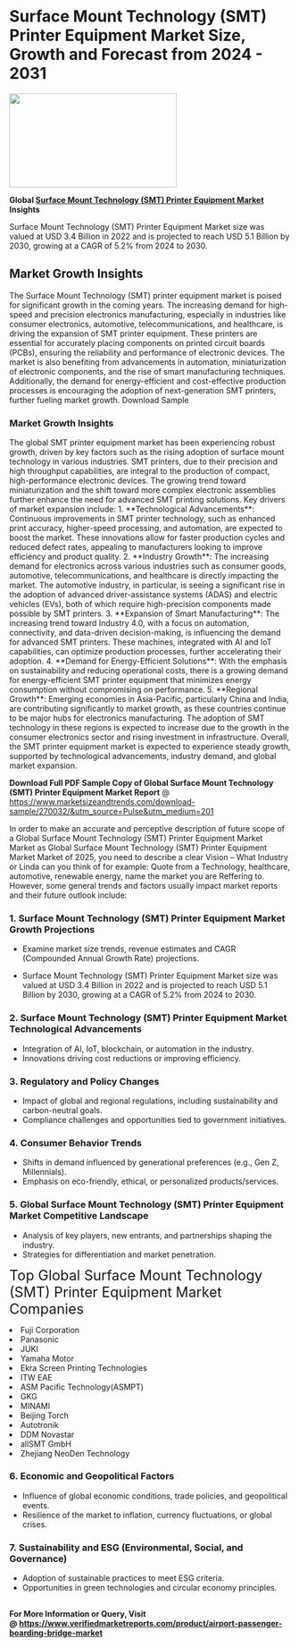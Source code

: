 <H1>Surface Mount Technology (SMT) Printer Equipment Market Size, Growth and Forecast from 2024 - 2031</H1><img class="aligncenter size-medium wp-image-584254" src="https://thirdeyenews.in/wp-content/uploads/2024/09/Global-Market-Research-300x168.jpeg" alt="" width="300" height="168" /><p><strong>Global&nbsp;<a href="https://www.marketsizeandtrends.com/download-sample/270032/&amp;utm_source=Pulse&amp;utm_medium=201">Surface Mount Technology (SMT) Printer Equipment Market</a> Insights</strong></p><p>Surface Mount Technology (SMT) Printer Equipment Market size was valued at USD 3.4 Billion in 2022 and is projected to reach USD 5.1 Billion by 2030, growing at a CAGR of 5.2% from 2024 to 2030.</p><p><h2>Market Growth Insights</h2> The Surface Mount Technology (SMT) printer equipment market is poised for significant growth in the coming years. The increasing demand for high-speed and precision electronics manufacturing, especially in industries like consumer electronics, automotive, telecommunications, and healthcare, is driving the expansion of SMT printer equipment. These printers are essential for accurately placing components on printed circuit boards (PCBs), ensuring the reliability and performance of electronic devices. The market is also benefiting from advancements in automation, miniaturization of electronic components, and the rise of smart manufacturing techniques. Additionally, the demand for energy-efficient and cost-effective production processes is encouraging the adoption of next-generation SMT printers, further fueling market growth. Download Sample <h3>Market Growth Insights</h3> The global SMT printer equipment market has been experiencing robust growth, driven by key factors such as the rising adoption of surface mount technology in various industries. SMT printers, due to their precision and high throughput capabilities, are integral to the production of compact, high-performance electronic devices. The growing trend toward miniaturization and the shift toward more complex electronic assemblies further enhance the need for advanced SMT printing solutions. Key drivers of market expansion include: 1. **Technological Advancements**: Continuous improvements in SMT printer technology, such as enhanced print accuracy, higher-speed processing, and automation, are expected to boost the market. These innovations allow for faster production cycles and reduced defect rates, appealing to manufacturers looking to improve efficiency and product quality. 2. **Industry Growth**: The increasing demand for electronics across various industries such as consumer goods, automotive, telecommunications, and healthcare is directly impacting the market. The automotive industry, in particular, is seeing a significant rise in the adoption of advanced driver-assistance systems (ADAS) and electric vehicles (EVs), both of which require high-precision components made possible by SMT printers. 3. **Expansion of Smart Manufacturing**: The increasing trend toward Industry 4.0, with a focus on automation, connectivity, and data-driven decision-making, is influencing the demand for advanced SMT printers. These machines, integrated with AI and IoT capabilities, can optimize production processes, further accelerating their adoption. 4. **Demand for Energy-Efficient Solutions**: With the emphasis on sustainability and reducing operational costs, there is a growing demand for energy-efficient SMT printer equipment that minimizes energy consumption without compromising on performance. 5. **Regional Growth**: Emerging economies in Asia-Pacific, particularly China and India, are contributing significantly to market growth, as these countries continue to be major hubs for electronics manufacturing. The adoption of SMT technology in these regions is expected to increase due to the growth in the consumer electronics sector and rising investment in infrastructure. Overall, the SMT printer equipment market is expected to experience steady growth, supported by technological advancements, industry demand, and global market expansion. </p><p><span class=""><strong>Download Full PDF Sample Copy of Global Surface Mount Technology (SMT) Printer Equipment Market Report</strong> @ <a href="https://www.marketsizeandtrends.com/download-sample/270032/&amp;utm_source=Pulse&amp;utm_medium=201" target="_blank">https://www.marketsizeandtrends.com/download-sample/270032/&amp;utm_source=Pulse&amp;utm_medium=201</a></span></p><p>In order to make an accurate and perceptive description of future scope of a Global&nbsp;Surface Mount Technology (SMT) Printer Equipment Market Market as Global&nbsp;Surface Mount Technology (SMT) Printer Equipment Market Market of 2025, you need to describe a clear Vision &ndash; What Industry or Linda can you think of for example: Quote from a Technology, healthcare, automotive, renewable energy, name the market you are Reffering to. However, some general trends and factors usually impact market reports and their future outlook include:</p><h3>1.&nbsp;<strong>Surface Mount Technology (SMT) Printer Equipment Market Growth Projections</strong></h3><ul><li>Examine market size trends, revenue estimates and CAGR (Compounded Annual Growth Rate) projections.</li><li><p>Surface Mount Technology (SMT) Printer Equipment Market size was valued at USD 3.4 Billion in 2022 and is projected to reach USD 5.1 Billion by 2030, growing at a CAGR of 5.2% from 2024 to 2030.</p></li></ul><h3>2.&nbsp;<strong>Surface Mount Technology (SMT) Printer Equipment Market Technological Advancements</strong></h3><ul><li>Integration of AI, IoT, blockchain, or automation in the industry.</li><li>Innovations driving cost reductions or improving efficiency.</li></ul><h3>3.&nbsp;<strong>Regulatory and Policy Changes</strong></h3><ul><li>Impact of global and regional regulations, including sustainability and carbon-neutral goals.</li><li>Compliance challenges and opportunities tied to government initiatives.</li></ul><h3>4.&nbsp;<strong>Consumer Behavior Trends</strong></h3><ul><li>Shifts in demand influenced by generational preferences (e.g., Gen Z, Millennials).</li><li>Emphasis on eco-friendly, ethical, or personalized products/services.</li></ul><h3>5.&nbsp;<strong>Global Surface Mount Technology (SMT) Printer Equipment Market Competitive Landscape</strong></h3><ul><li>Analysis of key players, new entrants, and partnerships shaping the industry.</li><li>Strategies for differentiation and market penetration.</li></ul><p data-pm-slice="1 1 []"><span style="color: inherit; font-family: inherit; font-size: 25px;">Top Global Surface Mount Technology (SMT) Printer Equipment Market Companies</span></p><div class="" data-test-id=""><p><li>Fuji Corporation</li><li> Panasonic</li><li> JUKI</li><li> Yamaha Motor</li><li> Ekra Screen Printing Technologies</li><li> ITW EAE</li><li> ASM Pacific Technology(ASMPT)</li><li> GKG</li><li> MINAMI</li><li> Beijing Torch</li><li> Autotronik</li><li> DDM Novastar</li><li> allSMT GmbH</li><li> Zhejiang NeoDen Technology</li></p></div><h3>6.&nbsp;<strong>Economic and Geopolitical Factors</strong></h3><ul><li>Influence of global economic conditions, trade policies, and geopolitical events.</li><li>Resilience of the market to inflation, currency fluctuations, or global crises.</li></ul><h3>7.&nbsp;<strong>Sustainability and ESG (Environmental, Social, and Governance)</strong></h3><ul><li>Adoption of sustainable practices to meet ESG criteria.</li><li>Opportunities in green technologies and circular economy principles.</li></ul><h2><strong style="font-size: 14px;">For More Information or Query, Visit @&nbsp;</strong><a style="background-color: #ffffff; font-size: 14px;" href="https://www.marketsizeandtrends.com/report/surface-mount-technology-smt-printer-equipment-market/" target="_blank">https://www.verifiedmarketreports.com/product/airport-passenger-boarding-bridge-market</a></h2>
